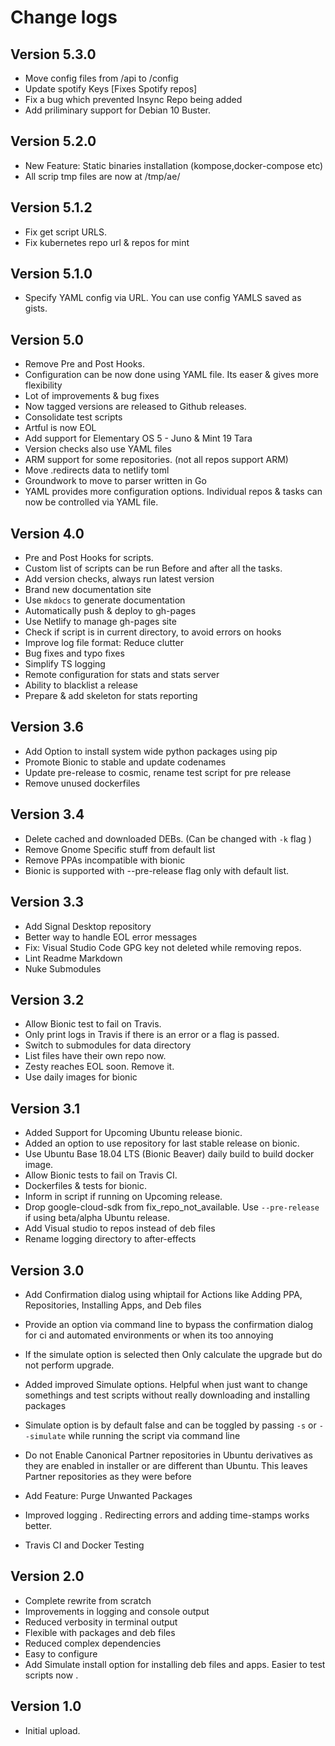 # Change logs

## Version 5.3.0

- Move config files from /api to /config
- Update spotify Keys [Fixes Spotify repos]
- Fix a bug which prevented Insync Repo being added
- Add priliminary support for Debian 10 Buster.

## Version 5.2.0

- New Feature: Static binaries installation (kompose,docker-compose etc)
- All scrip tmp files are now at /tmp/ae/

## Version 5.1.2

- Fix get script URLS.
- Fix kubernetes repo url & repos for mint

## Version 5.1.0

- Specify YAML config via URL. You can use config YAMLS saved as gists.

## Version 5.0

- Remove Pre and Post Hooks.
- Configuration can be now done using YAML file. Its easer & gives more flexibility
- Lot of improvements & bug fixes
- Now tagged versions are released to Github releases.
- Consolidate test scripts
- Artful is now EOL
- Add support for Elementary OS 5 - Juno & Mint 19 Tara
- Version checks also use YAML files
- ARM support for some repositories. (not all repos support ARM)
- Move .redirects data to netlify toml
- Groundwork to move to parser written in Go
- YAML provides more configuration options. Individual repos & tasks can now be controlled via YAML file.

## Version 4.0

- Pre and Post Hooks for scripts.
- Custom list of scripts can be run Before and after all the tasks.
- Add version checks, always run latest version
- Brand new documentation site
- Use `mkdocs` to generate documentation
- Automatically push & deploy to gh-pages
- Use Netlify to manage gh-pages site
- Check if script is in current directory, to avoid errors on hooks
- Improve log file format: Reduce clutter
- Bug fixes and typo fixes
- Simplify TS logging
- Remote configuration for stats and stats server
- Ability to blacklist a release
- Prepare & add skeleton for stats reporting

## Version 3.6

- Add Option to install system wide python packages using pip
- Promote Bionic to stable and update codenames
- Update pre-release to cosmic, rename test script for pre release
- Remove unused dockerfiles

## Version 3.4

- Delete cached and downloaded DEBs. (Can be changed with `-k` flag )
- Remove Gnome Specific stuff from default list
- Remove PPAs incompatible with bionic
- Bionic is supported with --pre-release flag only with default list.

## Version 3.3

- Add Signal Desktop repository
- Better way to handle EOL error messages
- Fix: Visual Studio Code GPG key not deleted while removing repos.
- Lint Readme Markdown
- Nuke Submodules

## Version 3.2

- Allow Bionic test to fail on Travis.
- Only print logs in Travis if there is an error or a flag is passed.
- Switch to submodules for data directory
- List files have their own repo now.
- Zesty reaches EOL soon. Remove it.
- Use daily images for bionic

## Version 3.1

- Added Support for Upcoming Ubuntu release bionic.
- Added an option to use repository for last stable release on bionic.
- Use Ubuntu Base 18.04 LTS (Bionic Beaver) daily build to build docker image.
- Allow Bionic tests to fail on Travis CI.
- Dockerfiles & tests for bionic.
- Inform in script if running on Upcoming release.
- Drop google-cloud-sdk from fix_repo_not_available. Use `--pre-release` if using beta/alpha Ubuntu release.
- Add Visual studio to repos instead of deb files
- Rename logging directory to after-effects

## Version 3.0

- Add Confirmation dialog using whiptail for Actions like Adding PPA, Repositories, Installing Apps, and Deb files

- Provide an option via command line to bypass the confirmation dialog for ci and automated environments or when its too annoying
- If the simulate option is selected then Only calculate the upgrade but do not perform upgrade.
- Added improved Simulate options. Helpful when just want to change somethings and test scripts without really downloading and installing packages
- Simulate option is by default false and can be toggled by passing `-s` or `--simulate` while running the script via command line
- Do not Enable Canonical Partner repositories in Ubuntu derivatives as they are enabled in installer or are different than Ubuntu. This leaves Partner repositories as they were before
- Add Feature: Purge Unwanted Packages
- Improved logging . Redirecting errors and adding time-stamps works better.
- Travis CI and Docker Testing

## Version 2.0

- Complete rewrite from scratch
- Improvements in logging and console output
- Reduced verbosity in terminal output
- Flexible with packages and deb files
- Reduced complex dependencies
- Easy to configure
- Add Simulate install option for installing deb files and apps. Easier to test scripts now .

## Version 1.0

- Initial upload.
